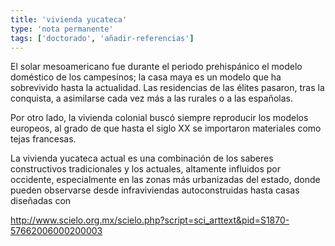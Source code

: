 ```yaml
---
title: 'vivienda yucateca'
type: 'nota permanente'
tags: ['doctorado', 'añadir-referencias']
---
```

El solar mesoamericano fue durante el periodo prehispánico el modelo doméstico de los campesinos; la casa maya es un modelo que ha sobrevivido hasta la actualidad. Las residencias de las élites pasaron, tras la conquista, a asimilarse cada vez más a las rurales o a las españolas.

Por otro lado, la vivienda colonial buscó siempre reproducir los modelos europeos, al grado de que hasta el siglo XX se importaron materiales como tejas francesas.

La vivienda yucateca actual es una combinación de los saberes constructivos tradicionales y los actuales, altamente influidos por occidente, especialmente en las zonas más urbanizadas del estado, donde pueden observarse desde infraviviendas autoconstruidas hasta casas diseñadas con 

http://www.scielo.org.mx/scielo.php?script=sci_arttext&pid=S1870-57662006000200003


